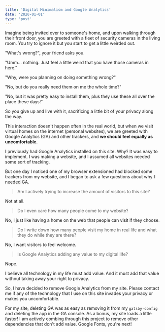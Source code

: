 ```yaml
---
title: 'Digital Minimalism and Google Analytics'
date: '2020-01-01'
type: 'post'
---
```


Imagine being invited over to someone's home, and upon walking through their front door, you are greeted with a fleet of security cameras in the living room.
You try to ignore it but you start to get a little weirded out.

"What's wrong?", your friend asks you.

"Umm... nothing. Just feel a little weird that you have those cameras in here."

"Why, were you planning on doing something wrong?"

"No, but do you really need them on me the whole time?"

"No, but it was pretty easy to install them, plus they use these all over the place these days!"

So you give up and live with it, sacrificing a little bit of your privacy along the way.

This interaction doesn't happen often in the real world, but when we visit virtual homes on the internet (personal websites), we are greeted with Google Analytics (GA) and other trackers, and **we should feel equally as uncomfortable**.

I previously had Google Analytics installed on this site. Why? It was easy to implement. I was making a website, and I assumed all websites needed some sort of tracking.

But one day I noticed one of my browser extensioned had blocked some trackers from my website, and I began to ask a few questions about why I needed GA.

> Am I actively trying to increase the amount of visitors to this site? 

Not at all.

> Do I even care how many people come to my website? 

No, I just like having a home on the web that people can visit if they choose.

> Do I write down how many people visit my home in real life and what they do while they are there? 

No, I want visitors to feel welcome.

> Is Google Analytics adding any value to my digital life?

Nope.

I believe all technology in my life must add value. And it must add that value without taking away your right to privacy.

So, I have decided to remove Google Analytics from my site. Please contact me if any of the technology that I use on this site invades your privacy or makes you uncomfortable. 

For my site, deleting GA was as easy as removing it from my `gatsby-config` and deleting the app in the GA console. As a bonus, my site loads a little faster! I am actively combing through this project to remove other dependencies that don't add value. Google Fonts, you're next!
